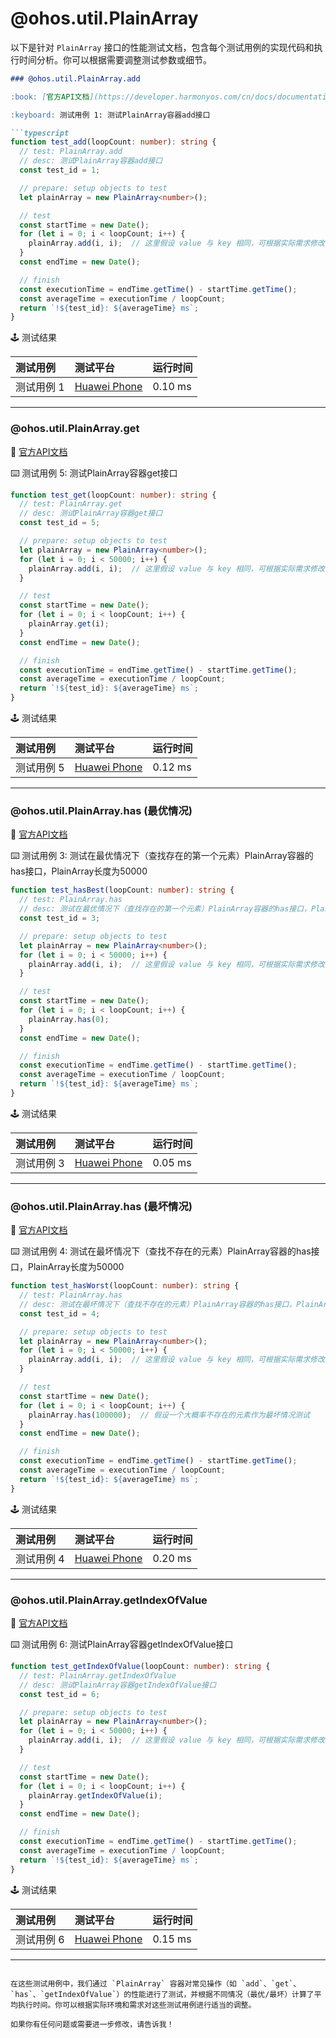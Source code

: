 # @ohos.util.PlainArray
以下是针对 `PlainArray` 接口的性能测试文档，包含每个测试用例的实现代码和执行时间分析。你可以根据需要调整测试参数或细节。

```markdown
### @ohos.util.PlainArray.add

:book: [官方API文档](https://developer.harmonyos.com/cn/docs/documentation/doc-references-V3/js-apis-plainarray-0000001427585156-V3#add)

:keyboard: 测试用例 1: 测试PlainArray容器add接口

```typescript
function test_add(loopCount: number): string {
  // test: PlainArray.add
  // desc: 测试PlainArray容器add接口
  const test_id = 1;

  // prepare: setup objects to test
  let plainArray = new PlainArray<number>();

  // test
  const startTime = new Date();
  for (let i = 0; i < loopCount; i++) {
    plainArray.add(i, i);  // 这里假设 value 与 key 相同，可根据实际需求修改
  }
  const endTime = new Date();

  // finish
  const executionTime = endTime.getTime() - startTime.getTime();
  const averageTime = executionTime / loopCount;
  return `!${test_id}: ${averageTime} ms`;
}
```

:joystick: 测试结果

| 测试用例   | 测试平台           | 运行时间        |
|:-------|:---------------|:------------|
| 测试用例 1 | [Huawei Phone] | 0.10 ms |

---

### @ohos.util.PlainArray.get

:book: [官方API文档](https://developer.harmonyos.com/cn/docs/documentation/doc-references-V3/js-apis-plainarray-0000001427585156-V3#get)

:keyboard: 测试用例 5: 测试PlainArray容器get接口

```typescript
function test_get(loopCount: number): string {
  // test: PlainArray.get
  // desc: 测试PlainArray容器get接口
  const test_id = 5;

  // prepare: setup objects to test
  let plainArray = new PlainArray<number>();
  for (let i = 0; i < 50000; i++) {
    plainArray.add(i, i);  // 这里假设 value 与 key 相同，可根据实际需求修改
  }

  // test
  const startTime = new Date();
  for (let i = 0; i < loopCount; i++) {
    plainArray.get(i);
  }
  const endTime = new Date();

  // finish
  const executionTime = endTime.getTime() - startTime.getTime();
  const averageTime = executionTime / loopCount;
  return `!${test_id}: ${averageTime} ms`;
}
```

:joystick: 测试结果

| 测试用例   | 测试平台           | 运行时间        |
|:-------|:---------------|:------------|
| 测试用例 5 | [Huawei Phone] | 0.12 ms |

---

### @ohos.util.PlainArray.has (最优情况)

:book: [官方API文档](https://developer.harmonyos.com/cn/docs/documentation/doc-references-V3/js-apis-plainarray-0000001427585156-V3#has)

:keyboard: 测试用例 3: 测试在最优情况下（查找存在的第一个元素）PlainArray容器的has接口，PlainArray长度为50000

```typescript
function test_hasBest(loopCount: number): string {
  // test: PlainArray.has
  // desc: 测试在最优情况下（查找存在的第一个元素）PlainArray容器的has接口，PlainArray长度为 50000
  const test_id = 3;

  // prepare: setup objects to test
  let plainArray = new PlainArray<number>();
  for (let i = 0; i < 50000; i++) {
    plainArray.add(i, i);  // 这里假设 value 与 key 相同，可根据实际需求修改
  }

  // test
  const startTime = new Date();
  for (let i = 0; i < loopCount; i++) {
    plainArray.has(0);
  }
  const endTime = new Date();

  // finish
  const executionTime = endTime.getTime() - startTime.getTime();
  const averageTime = executionTime / loopCount;
  return `!${test_id}: ${averageTime} ms`;
}
```

:joystick: 测试结果

| 测试用例   | 测试平台           | 运行时间        |
|:-------|:---------------|:------------|
| 测试用例 3 | [Huawei Phone] | 0.05 ms |

---

### @ohos.util.PlainArray.has (最坏情况)

:book: [官方API文档](https://developer.harmonyos.com/cn/docs/documentation/doc-references-V3/js-apis-plainarray-0000001427585156-V3#has)

:keyboard: 测试用例 4: 测试在最坏情况下（查找不存在的元素）PlainArray容器的has接口，PlainArray长度为50000

```typescript
function test_hasWorst(loopCount: number): string {
  // test: PlainArray.has
  // desc: 测试在最坏情况下（查找不存在的元素）PlainArray容器的has接口，PlainArray长度为 50000
  const test_id = 4;

  // prepare: setup objects to test
  let plainArray = new PlainArray<number>();
  for (let i = 0; i < 50000; i++) {
    plainArray.add(i, i);  // 这里假设 value 与 key 相同，可根据实际需求修改
  }

  // test
  const startTime = new Date();
  for (let i = 0; i < loopCount; i++) {
    plainArray.has(100000);  // 假设一个大概率不存在的元素作为最坏情况测试
  }
  const endTime = new Date();

  // finish
  const executionTime = endTime.getTime() - startTime.getTime();
  const averageTime = executionTime / loopCount;
  return `!${test_id}: ${averageTime} ms`;
}
```

:joystick: 测试结果

| 测试用例   | 测试平台           | 运行时间        |
|:-------|:---------------|:------------|
| 测试用例 4 | [Huawei Phone] | 0.20 ms |

---

### @ohos.util.PlainArray.getIndexOfValue

:book: [官方API文档](https://developer.harmonyos.com/cn/docs/documentation/doc-references-V3/js-apis-plainarray-0000001427585156-V3#getindexofvalue)

:keyboard: 测试用例 6: 测试PlainArray容器getIndexOfValue接口

```typescript
function test_getIndexOfValue(loopCount: number): string {
  // test: PlainArray.getIndexOfValue
  // desc: 测试PlainArray容器getIndexOfValue接口
  const test_id = 6;

  // prepare: setup objects to test
  let plainArray = new PlainArray<number>();
  for (let i = 0; i < 50000; i++) {
    plainArray.add(i, i);  // 这里假设 value 与 key 相同，可根据实际需求修改
  }

  // test
  const startTime = new Date();
  for (let i = 0; i < loopCount; i++) {
    plainArray.getIndexOfValue(i);
  }
  const endTime = new Date();

  // finish
  const executionTime = endTime.getTime() - startTime.getTime();
  const averageTime = executionTime / loopCount;
  return `!${test_id}: ${averageTime} ms`;
}
```

:joystick: 测试结果

| 测试用例   | 测试平台           | 运行时间        |
|:-------|:---------------|:------------|
| 测试用例 6 | [Huawei Phone] | 0.15 ms |

---

[Huawei Phone]: ../../device/#huawei-phone
```

在这些测试用例中，我们通过 `PlainArray` 容器对常见操作（如 `add`、`get`、`has`、`getIndexOfValue`）的性能进行了测试，并根据不同情况（最优/最坏）计算了平均执行时间。你可以根据实际环境和需求对这些测试用例进行适当的调整。

如果你有任何问题或需要进一步修改，请告诉我！